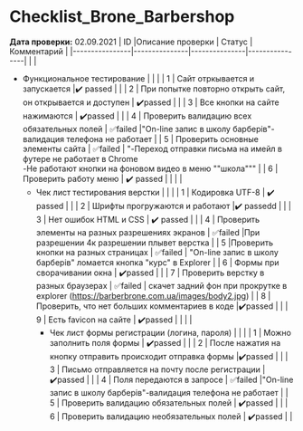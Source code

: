 # Checklist_Brone_Barbershop

 **Дата проверки:** 02.09.2021
| ID          |Описание проверки                                           | Статус   | Комментарий | 
|----------------|---------------|---------------|----------------|
|   |     <ul><li>   Функциональное тестирование			                         |    |       | 
| 1          | Сайт отркывается и запускается                               |:heavy_check_mark: passed   |       | 
| 2          | При попытке повторно открыть сайт, он открывается и доступен | :heavy_check_mark:passed   |       | 
| 3          | Все кнопки на сайте нажимаются                               | :heavy_check_mark:passed   |       | 
| 4          | Проверить валидацию всех обязательных полей                  | :white_check_mark:failed   |"On-line запис в школу барберів"-валидация телефона не работает       | 
| 5          | Проверить основные элементы сайта                            | :white_check_mark:failed   | "-Переход отправки письма на имейл в футере не работает в Chrome <br/> -Не работают кнопки на фоновом видео в меню ""школа"""      | 
| 6          | Проверить работу меню                                        | :heavy_check_mark: passed   |       | 
|    |     <ul><li> Чек лист тестирования верстки					                         |    |       | 
| 1          | Кодировка UTF-8                            | :heavy_check_mark: passed   |       | 
| 2          | Шрифты прогружаются и работают |:heavy_check_mark: passedd   |       | 
| 3          | Нет ошибок HTML и CSS                              | :heavy_check_mark: passed   |       | 
| 4          | Проверить элементы на разных разрешениях экранов                  | :white_check_mark:failed  |При разрешении 4к разрешении плывет верстка       | 
| 5          |Проверить кнопки на разных страницах                           | :white_check_mark:failed  | "On-line запис в школу барберів" ломается кнопка "курс" в Explorer     | 
| 6          | Формы при сворачивании окна                                      | :heavy_check_mark:passed  |       | 
| 7          | Проверить верстку в разных браузерах                                      | :white_check_mark:failed  |   скачет задний фон при прокрутке в explorer (https://barberbrone.com.ua/images/body2.jpg)    | 
| 8          | Проверить, что нет больших комментариев в коде                                   |:heavy_check_mark:passed    |       | 
| 9          | Есть favicon на сайте                                     | :heavy_check_mark:passed    |       | 
|   |     <ul><li>   Чек лист формы регистрации (логина, пароля)						                         |    |       | 
| 1          | Можно заполнить поля формы                             | :heavy_check_mark:passed   |       | 
| 2          | После нажатия на кнопку отправить происходит отправка формы |:heavy_check_mark:passed    |       | 
| 3          | Письмо отправляется на почту после регистрации                              | :heavy_check_mark:passed    |       | 
| 4          | Поля передаются в запросе                  | :white_check_mark:failed  |"On-line запис в школу барберів"-валидация телефона не работает       | 
| 5          | Проверить валидацию обязательных полей                            | :heavy_check_mark:passed  |       | 
| 6          | Проверить валидацию необязательных полей                                       | :heavy_check_mark:passed   |       | 
